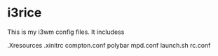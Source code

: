 # i3rice
This is my i3wm config files. It includess 

.Xresources
.xinitrc
compton.conf
polybar
mpd.conf
launch.sh
rc.conf
